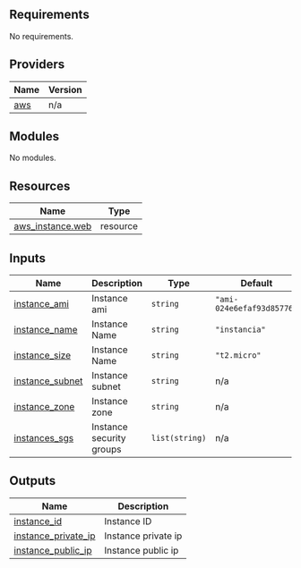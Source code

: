 ## Requirements

No requirements.

## Providers

| Name | Version |
|------|---------|
| <a name="provider_aws"></a> [aws](#provider\_aws) | n/a |

## Modules

No modules.

## Resources

| Name | Type |
|------|------|
| [aws_instance.web](https://registry.terraform.io/providers/hashicorp/aws/latest/docs/resources/instance) | resource |

## Inputs

| Name | Description | Type | Default | Required |
|------|-------------|------|---------|:--------:|
| <a name="input_instance_ami"></a> [instance\_ami](#input\_instance\_ami) | Instance ami | `string` | `"ami-024e6efaf93d85776"` | no |
| <a name="input_instance_name"></a> [instance\_name](#input\_instance\_name) | Instance Name | `string` | `"instancia"` | no |
| <a name="input_instance_size"></a> [instance\_size](#input\_instance\_size) | Instance Name | `string` | `"t2.micro"` | no |
| <a name="input_instance_subnet"></a> [instance\_subnet](#input\_instance\_subnet) | Instance subnet | `string` | n/a | yes |
| <a name="input_instance_zone"></a> [instance\_zone](#input\_instance\_zone) | Instance zone | `string` | n/a | yes |
| <a name="input_instances_sgs"></a> [instances\_sgs](#input\_instances\_sgs) | Instance security groups | `list(string)` | n/a | yes |

## Outputs

| Name | Description |
|------|-------------|
| <a name="output_instance_id"></a> [instance\_id](#output\_instance\_id) | Instance ID |
| <a name="output_instance_private_ip"></a> [instance\_private\_ip](#output\_instance\_private\_ip) | Instance private ip |
| <a name="output_instance_public_ip"></a> [instance\_public\_ip](#output\_instance\_public\_ip) | Instance public ip |
